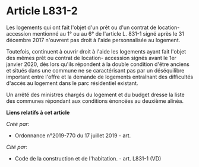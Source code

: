 # Article L831-2

Les logements qui ont fait l'objet d'un prêt ou d'un contrat de location-accession mentionné au 1° ou au 6° de l'article L.
831-1 signé après le 31 décembre 2017 n'ouvrent pas droit à l'aide personnalisée au logement. 

Toutefois, continuent à ouvrir droit à l'aide les logements ayant fait l'objet des mêmes prêt ou contrat de location-
accession signés avant le 1er janvier 2020, dès lors qu'ils répondent à la double condition d'être anciens et situés dans une
commune ne se caractérisant pas par un déséquilibre important entre l'offre et la demande de logements entraînant des
difficultés d'accès au logement dans le parc résidentiel existant. 

Un arrêté des ministres chargés du logement et du budget dresse la liste des communes répondant aux conditions énoncées au
deuxième alinéa.

**Liens relatifs à cet article**

_Créé par_:

  - Ordonnance n°2019-770 du 17 juillet 2019 - art.

_Cité par_:

  - Code de la construction et de l'habitation. - art. L831-1 (VD)
